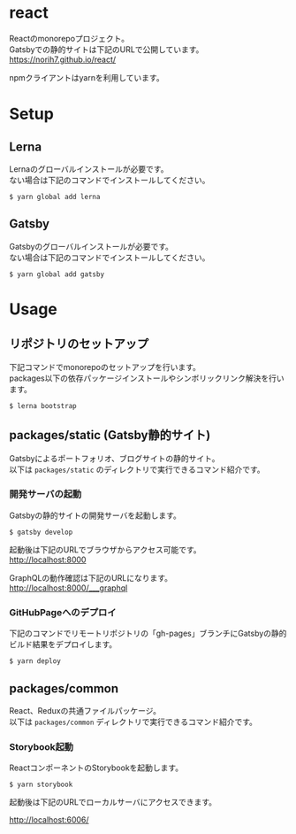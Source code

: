 # react

Reactのmonorepoプロジェクト。  
Gatsbyでの静的サイトは下記のURLで公開しています。  
<https://norih7.github.io/react/>

npmクライアントはyarnを利用しています。

# Setup

## Lerna

Lernaのグローバルインストールが必要です。  
ない場合は下記のコマンドでインストールしてください。  

    $ yarn global add lerna

## Gatsby

Gatsbyのグローバルインストールが必要です。  
ない場合は下記のコマンドでインストールしてください。

    $ yarn global add gatsby

# Usage

## リポジトリのセットアップ

下記コマンドでmonorepoのセットアップを行います。  
packages以下の依存パッケージインストールやシンボリックリンク解決を行います。

    $ lerna bootstrap 

## packages/static (Gatsby静的サイト)

Gatsbyによるポートフォリオ、ブログサイトの静的サイト。  
以下は `packages/static` のディレクトリで実行できるコマンド紹介です。

### 開発サーバの起動

Gatsbyの静的サイトの開発サーバを起動します。  

    $ gatsby develop

起動後は下記のURLでブラウザからアクセス可能です。  
<http://localhost:8000>

GraphQLの動作確認は下記のURLになります。  
<http://localhost:8000/___graphql>

### GitHubPageへのデプロイ

下記のコマンドでリモートリポジトリの「gh-pages」ブランチにGatsbyの静的ビルド結果をデプロイします。

    $ yarn deploy

## packages/common

React、Reduxの共通ファイルパッケージ。  
以下は `packages/common` ディレクトリで実行できるコマンド紹介です。

### Storybook起動

ReactコンポーネントのStorybookを起動します。

    $ yarn storybook

起動後は下記のURLでローカルサーバにアクセスできます。  

<http://localhost:6006/>
